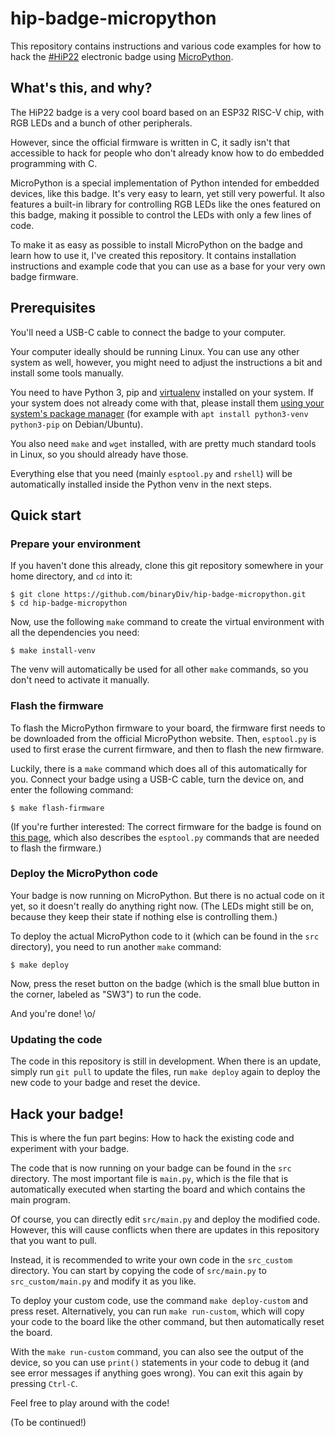 # hip-badge-micropython

This repository contains instructions and various code examples for how to hack the [#HiP22](https://hip-berlin.de/) electronic badge using [MicroPython](https://micropython.org/).

## What's this, and why?

The HiP22 badge is a very cool board based on an ESP32 RISC-V chip, with RGB LEDs and a bunch of other peripherals.

However, since the official firmware is written in C, it sadly isn't that accessible to hack for people who don't already know how to do embedded programming with C.

MicroPython is a special implementation of Python intended for embedded devices, like this badge. It's very easy to learn, yet still very powerful. It also features a built-in library for controlling RGB LEDs like the ones featured on this badge, making it possible to control the LEDs with only a few lines of code.

To make it as easy as possible to install MicroPython on the badge and learn how to use it, I've created this repository. It contains installation instructions and example code that you can use as a base for your very own badge firmware.

## Prerequisites

You'll need a USB-C cable to connect the badge to your computer.

Your computer ideally should be running Linux. You can use any other system as well, however, you might need to adjust the instructions a bit and install some tools manually.

You need to have Python 3, pip and [virtualenv](https://docs.python.org/3/library/venv.html) installed on your system. If your system does not already come with that, please install them [using your system's package manager](https://packaging.python.org/en/latest/guides/installing-using-linux-tools/) (for example with `apt install python3-venv python3-pip` on Debian/Ubuntu).

You also need `make` and `wget` installed, with are pretty much standard tools in Linux, so you should already have those.

Everything else that you need (mainly `esptool.py` and `rshell`) will be automatically installed inside the Python venv in the next steps.

## Quick start

### Prepare your environment

If you haven't done this already, clone this git repository somewhere in your home directory, and `cd` into it:

```shell
$ git clone https://github.com/binaryDiv/hip-badge-micropython.git
$ cd hip-badge-micropython
```

Now, use the following `make` command to create the virtual environment with all the dependencies you need:

```shell
$ make install-venv
```

The venv will automatically be used for all other `make` commands, so you don't need to activate it manually.

### Flash the firmware

To flash the MicroPython firmware to your board, the firmware first needs to be downloaded from the official MicroPython website. Then, `esptool.py` is used to first erase the current firmware, and then to flash the new firmware.

Luckily, there is a `make` command which does all of this automatically for you. Connect your badge using a USB-C cable, turn the device on, and enter the following command:

```shell
$ make flash-firmware
```

(If you're further interested: The correct firmware for the badge is found on [this page](https://micropython.org/download/esp32c3-usb/), which also describes the `esptool.py` commands that are needed to flash the firmware.)

### Deploy the MicroPython code

Your badge is now running on MicroPython. But there is no actual code on it yet, so it doesn't really do anything right now. (The LEDs might still be on, because they keep their state if nothing else is controlling them.)

To deploy the actual MicroPython code to it (which can be found in the `src` directory), you need to run another `make` command:

```shell
$ make deploy
```

Now, press the reset button on the badge (which is the small blue button in the corner, labeled as "SW3") to run the code.

And you're done! \o/

### Updating the code

The code in this repository is still in development. When there is an update, simply run `git pull` to update the files, run `make deploy` again to deploy the new code to your badge and reset the device.

## Hack your badge!

This is where the fun part begins: How to hack the existing code and experiment with your badge.

The code that is now running on your badge can be found in the `src` directory. The most important file is `main.py`, which is the file that is automatically executed when starting the board and which contains the main program.

Of course, you can directly edit `src/main.py` and deploy the modified code. However, this will cause conflicts when there are updates in this repository that you want to pull.

Instead, it is recommended to write your own code in the `src_custom` directory. You can start by copying the code of `src/main.py` to `src_custom/main.py` and modify it as you like.

To deploy your custom code, use the command `make deploy-custom` and press reset. Alternatively, you can run `make run-custom`, which will copy your code to the board like the other command, but then automatically reset the board.

With the `make run-custom` command, you can also see the output of the device, so you can use `print()` statements in your code to debug it (and see error messages if anything goes wrong). You can exit this again by pressing `Ctrl-C`.

Feel free to play around with the code!

(To be continued!)
